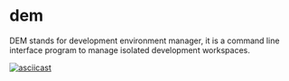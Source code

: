 # dem
DEM stands for development environment manager, it is a command line interface program to manage isolated development workspaces.

[![asciicast](https://asciinema.org/a/dqKC0C0G14cavfpDisaSSqNRJ.svg)](https://asciinema.org/a/dqKC0C0G14cavfpDisaSSqNRJ)

